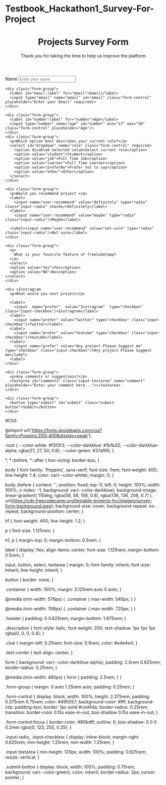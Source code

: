 # Testbook_Hackathon1_Survey-For-Project

<!DOCTYPE html>
<html lang="en">

<head>
    <meta charset="UTF-8">
    <meta http-equiv="X-UA-Compatible" content="IE=edge">
    <meta name="viewport" content="width=device-width, initial-scale=1.0">
    <link rel="stylesheet" href="Index.css">
    <title>Survey Form</title>
</head>

<body>
    <div class="container">
  <header class="header">
    <h1 id="title" class="text-center">Projects Survey Form</h1>
    <p id="description" class="description text-center">
      Thank you for taking the time to help us improve the platform
    </p>
  </header>
  <form id="survey-form">
    <div class="form-group">
      <label id="name-label" for="name">Name</label>
      <input type="text" name="name" id="name" class="form-control"placeholder="Enter your name" required/>
    </div>

    <div class="form-group">
      <label id="email-label" for="email">Email</label>
      <input type="email" name="email" id="email" class="form-control" placeholder="Enter your Email" required/>
    </div>

    <div class="form-group">
      <label id="number-label" for="number">Age</label>
      <input type="number" name="age" id="number" min="17" max="50" class="form-control" placeholder="Age"/>
    </div>
    <div class="form-group">
      <p>Which option best describes your current role?</p>
      <select id="dropdown" name="role" class="form-control" required>
        <option disabled selected value>Select current role</option>
        <option value="student">Student</option>
        <option value="job">Full Time Job</option>
        <option value="learner">Full Time Learner</option>
        <option value="preferNo">Prefer not to say</option>
        <option value="other">Other</option>
      </select>
    </div>

    <div class="form-group">
      <p>Would you recommend project </p>
      <label>
        <input name="user-recommend" value="definitely" type="radio" class="input-radio" checke/>Definitely</label>
      <label>
        <input name="user-recommend" value="maybe" type="radio" class="input-radio"/>Maybe</label>

      <label><input name="user-recommend" value="not-sure" type="radio" class="input-radio"/>Not sure</label>
    </div>

    <div class="form-group">
      <p>
        What is your favorite feature of freeCodeCamp?
      </p>
      <select> 
      <option value="Yes">Yes</option>
      <option value="NO">No</option>
    </select>
    </div>

    <div cInstragram
      <p>What would you next project</p>

      <label>
        <input  name="prefer"  value="Instragram"  type="checkbox"  class="input-checkbox"/>Instragram</label>
      <label>
        <input name="prefer" value="Twitter" type="checkbox" class="input-checkbox"/>Twitter</label>
      <label>
        <input name="prefer" value="Youtube" type="checkbox" class="input-checkbox"/>Youtube</label>
      <label>
        <input name="prefer" value="Any project Please Suggest me" type="checkbox" class="input-checkbox"/>Any project Please Suggest me</label>
      <label>
    </div>

    <div class="form-group">
      <p>Any comments or suggestions?</p>
      <textarea id="comments" class="input-textarea" name="comment" placeholder="Enter your comment here..."></textarea>
    </div>

    <div class="form-group">
      <button type="submit" id="submit" class="submit-button">Submit</button>
    </div>
  </form>
</div>
 
</body>
</html>

#CSS

@import url('https://fonts.googleapis.com/css?family=Poppins:200i,400&display=swap');

:root {
  --color-white: #f3f3f3;
  --color-darkblue: #1b1b32;
  --color-darkblue-alpha: rgba(27, 27, 50, 0.8);
  --color-green: #37af65;
}

*, *::before, *::after {
  box-sizing: border-box;
}

body {
  font-family: 'Poppins', sans-serif;
  font-size: 1rem;
  font-weight: 400;
  line-height: 1.4;
  color: var(--color-white);
  margin: 0;
}

body::before {
  content: '';
  position: fixed;
  top: 0;
  left: 0;
  height: 100%;
  width: 100%;
  z-index: -1;
  background: var(--color-darkblue);
  background-image: linear-gradient(
      115deg,
      rgba(58, 58, 158, 0.8),
      rgba(136, 136, 206, 0.7)
    ),
    url(https://cdn.freecodecamp.org/testable-projects-fcc/images/survey-form-background.jpeg);
  background-size: cover;
  background-repeat: no-repeat;
  background-position: center;
}

h1 {
  font-weight: 400;
  line-height: 1.2;
}

p {
  font-size: 1.125rem;
}

h1, p {
  margin-top: 0;
  margin-bottom: 0.5rem;
}

label {
  display: flex;
  align-items: center;
  font-size: 1.125rem;
  margin-bottom: 0.5rem;
}

input, button, select, textarea {
  margin: 0;
  font-family: inherit;
  font-size: inherit;
  line-height: inherit;
}

button {
  border: none;
}

.container {
  width: 100%;
  margin: 3.125rem auto 0 auto;
}

@media (min-width: 576px) {
  .container {
    max-width: 540px;
  }
}

@media (min-width: 768px) {
  .container {
    max-width: 720px;
  }
}

.header {
  padding: 0 0.625rem;
  margin-bottom: 1.875rem;
}

.description {
  font-style: italic;
  font-weight: 200;
  text-shadow: 1px 1px 1px rgba(0, 0, 0, 0.4);
}

.clue {
  margin-left: 0.25rem;
  font-size: 0.9rem;
  color: #e4e4e4;
}

.text-center {
  text-align: center;
}


form {
  background: var(--color-darkblue-alpha);
  padding: 2.5rem 0.625rem;
  border-radius: 0.25rem;
}

@media (min-width: 480px) {
  form {
    padding: 2.5rem;
  }
}

.form-group {
  margin: 0 auto 1.25rem auto;
  padding: 0.25rem;
}

.form-control {
  display: block;
  width: 100%;
  height: 2.375rem;
  padding: 0.375rem 0.75rem;
  color: #495057;
  background-color: #fff;
  background-clip: padding-box;
  border: 1px solid #ced4da;
  border-radius: 0.25rem;
  transition: border-color 0.15s ease-in-out, box-shadow 0.15s ease-in-out;
}

.form-control:focus {
  border-color: #80bdff;
  outline: 0;
  box-shadow: 0 0 0 0.2rem rgba(0, 123, 255, 0.25);
}

.input-radio,
.input-checkbox {
  display: inline-block;
  margin-right: 0.625rem;
  min-height: 1.25rem;
  min-width: 1.25rem;
}

.input-textarea {
  min-height: 120px;
  width: 100%;
  padding: 0.625rem;
  resize: vertical;
}

.submit-button {
  display: block;
  width: 100%;
  padding: 0.75rem;
  background: var(--color-green);
  color: inherit;
  border-radius: 2px;
  cursor: pointer;
}
